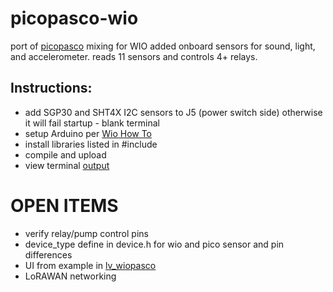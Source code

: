 # picopasco-wio
port of [picopasco](https://github.com/GrayHatGuy/picopasco) mixing for WIO added onboard sensors for sound, light, and accelerometer. reads 11 sensors and controls 4+ relays.

## Instructions:
- add SGP30 and SHT4X I2C sensors to J5 (power switch side) otherwise it will fail startup - blank terminal
- setup Arduino per [Wio How To](https://wiki.seeedstudio.com/Wio-Terminal-Getting-Started/)
- install libraries listed in #include 
- compile and upload
- view terminal [output](https://youtu.be/uyEobShH6yY)
 
# OPEN ITEMS

* verify relay/pump control pins
* device_type define in device.h for wio and pico sensor and pin differences
* UI from example in [lv_wiopasco](https://github.com/GrayHatGuy/lv_wiopasco)
* LoRAWAN networking


